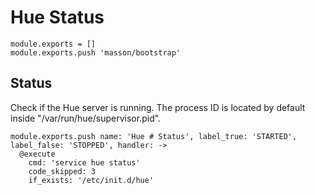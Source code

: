 
# Hue Status

    module.exports = []
    module.exports.push 'masson/bootstrap'

## Status

Check if the Hue server is running. The process ID is located by default
inside "/var/run/hue/supervisor.pid".

    module.exports.push name: 'Hue # Status', label_true: 'STARTED', label_false: 'STOPPED', handler: ->
      @execute
        cmd: 'service hue status'
        code_skipped: 3
        if_exists: '/etc/init.d/hue'
